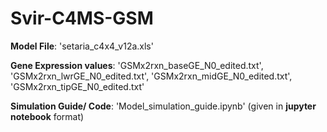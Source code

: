 # Svir-C4MS-GSM

**Model File**: 'setaria_c4x4_v12a.xls'

**Gene Expression values**: 'GSMx2rxn_baseGE_N0_edited.txt', 'GSMx2rxn_lwrGE_N0_edited.txt', 'GSMx2rxn_midGE_N0_edited.txt', 'GSMx2rxn_tipGE_N0_edited.txt'

**Simulation Guide/ Code**: 'Model_simulation_guide.ipynb' (given in **jupyter notebook** format)
